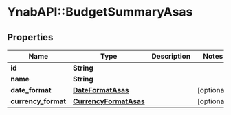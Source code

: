 # YnabAPI::BudgetSummaryAsas

## Properties
Name | Type | Description | Notes
------------ | ------------- | ------------- | -------------
**id** | **String** |  | 
**name** | **String** |  | 
**date_format** | [**DateFormatAsas**](DateFormatAsas.md) |  | [optional] 
**currency_format** | [**CurrencyFormatAsas**](CurrencyFormatAsas.md) |  | [optional] 


